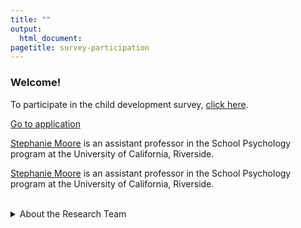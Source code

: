 ```yaml
---
title: ""
output:
  html_document:
pagetitle: survey-participation
---
```

### Welcome!

To participate in the child development survey, [click here](http://ucsbeducation.az1.qualtrics.com/jfe/form/SV_3ZTQbYXL5nQaLyJ).

<a href="https://www.facebook.com/" target="_blank">Go to application</a> 

<a href="https://profiles.ucr.edu/app/home/profile/stephanm" target="_blank">Stephanie Moore</a> is an assistant professor in the School Psychology program at the University of California, Riverside. 

[Stephanie Moore](https://profiles.ucr.edu/app/home/profile/stephanm) is an assistant professor in the School Psychology program at the University of California, Riverside.

<br>
<details>
  <summary>About the Research Team</summary>
<img src="/Steph2.png" style="max-width:7%;min-width:40px;padding-right:10px;padding-top:7px;float:left;">
<a href="https://profiles.ucr.edu/app/home/profile/stephanm" target="_blank">Stephanie Moore</a> is an assistant professor in the School Psychology program at the University of California, Riverside. 
<br>
<br>
<img src="/Agustina2.png" style="max-width:7%;min-width:40px;padding-right:10px;float:left;">
[Agustina Bertone](https://nfrc.ucla.edu/team/agustina-bertone-phd) is a Postdoctoral Fellow in the Nathanson Family Resilience Center at the University of California, Los Angeles.
<br>
<br>
<img src="/me.png" style="max-width:7%;min-width:40px;padding-right:10px;float:left;">
[Melissa Wolf](https://www.melissagwolf.com) is a PhD candidate at the University of California, Santa Barbara, focusing on the design, validation, and analysis of self-report surveys.
</details>